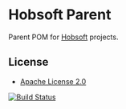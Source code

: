 # Hobsoft Parent

Parent POM for [Hobsoft](http://www.hobsoft.org/) projects.

## License

* [Apache License 2.0](http://www.apache.org/licenses/LICENSE-2.0.html)

[![Build Status](https://travis-ci.org/markhobson/hobsoft-parent.svg?branch=master)](https://travis-ci.org/markhobson/hobsoft-parent)
